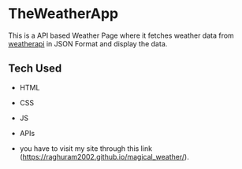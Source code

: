 # TheWeatherApp
This is a API based Weather Page where it fetches weather data from [weatherapi](https://www.weatherapi.com/) in JSON Format and display the data.

## Tech Used 
- HTML
- CSS
- JS
- APIs


- you have to visit my site through this link (https://raghuram2002.github.io/magical_weather/).
